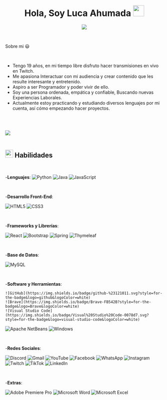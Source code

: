 
<h1 align="center"><b>Hola, Soy Luca Ahumada </b><img src="https://media.giphy.com/media/hvRJCLFzcasrR4ia7z/giphy.gif" width="35"></h1>

<p align="center">
  <a href="https://github.com/DenverCoder1/readme-typing-svg"><img src="https://readme-typing-svg.herokuapp.com?font=Time+New+Roman&color=cyan&size=25&center=true&vCenter=true&width=600&height=100&lines=Luca+Gastón+Ahumada++&hearts;++;Programador+Full-Stack+Jr,;Bachiller+en+Economía+y+Administración+de+Empresas,;Entusiasta+en+Trabajar+y+Aprender..<3"></a>
</p>


<br>

Sobre mi :smiley:

<br>

- Tengo 19 años, en mi tiempo libre disfruto hacer transmisiones en vivo en Twitch.
- Me apasiona Interactuar con mi audiencia y crear contenido que les resulte interesante y entretenido.
- Aspiro a ser Programador y poder vivir de ello.
- Soy una persona ordenada, empática y confiable, Buscando nuevas Experiencias Laborales.
- Actualmente estoy practicando y estudiando diversos lenguajes por mi cuenta, así cómo empezando hacer proyectos.

<br><br>

<img src="https://user-images.githubusercontent.com/73097560/115834477-dbab4500-a447-11eb-908a-139a6edaec5c.gif"><br><br>

## <img src="https://media2.giphy.com/media/QssGEmpkyEOhBCb7e1/giphy.gif?cid=ecf05e47a0n3gi1bfqntqmob8g9aid1oyj2wr3ds3mg700bl&rid=giphy.gif" width ="25"><b> Habilidades</b>

<br>

<p align="center">
  
  -**Lenguajes**:
  ![Python](https://img.shields.io/badge/Python-3776AB?style=for-the-badge&logo=python&logoColor=white)
  ![Java](https://img.shields.io/badge/Java-ED8B00?style=for-the-badge&logo=openjdk&logoColor=white)
  ![JavaScript](https://img.shields.io/badge/JavaScript-F7DF1E?style=for-the-badge&logo=javascript&logoColor=black)
  
  <br>
  
  -**Desarrollo Front-End**:
  
  ![HTML5](https://img.shields.io/badge/HTML5-E34F26?style=for-the-badge&logo=html5&logoColor=white)
  ![CSS3](https://img.shields.io/badge/CSS3-1572B6?style=for-the-badge&logo=css3&logoColor=white)
  
  <br>
  
  -**Frameworks y Librerías**:
  
  ![React](https://img.shields.io/badge/React-20232A?style=for-the-badge&logo=react&logoColor=61DAFB)
  ![Bootstrap](https://img.shields.io/badge/Bootstrap-563D7C?style=for-the-badge&logo=bootstrap&logoColor=white)
  ![Spring](https://img.shields.io/badge/Spring-6DB33F?style=for-the-badge&logo=spring&logoColor=white)
  ![Thymeleaf](![Thymeleaf](https://img.shields.io/badge/Thymeleaf-%23005C0F.svg?style=for-the-badge&logo=Thymeleaf&logoColor=white))
  
  <br>
  
  -**Base de Datos**:
  
  ![MySQL](https://img.shields.io/badge/MySQL-00000F?style=for-the-badge&logo=mysql&logoColor=white)
  
  <br>
  
  -**Software y Herramientas**:
  
    ![GitHub](https://img.shields.io/badge/github-%23121011.svg?style=for-the-badge&logo=github&logoColor=white)
    ![Brave](https://img.shields.io/badge/Brave-FB542B?style=for-the-badge&logo=Brave&logoColor=white)
    ![Visual Studio Code](https://img.shields.io/badge/Visual%20Studio%20Code-0078d7.svg?style=for-the-badge&logo=visual-studio-code&logoColor=white)
  ![Apache NetBeans](https://img.shields.io/badge/apache%20netbeans-1B6AC6?style=for-the-badge&logo=apache%20netbeans%20IDE&logoColor=white)
    ![Windows](https://img.shields.io/badge/Windows-0078D6?style=for-the-badge&logo=windows&logoColor=white)
  
  <br>
  
  -**Redes Sociales**:
  
  ![Discord](https://img.shields.io/badge/Discord-%235865F2.svg?style=for-the-badge&logo=discord&logoColor=white)
  ![Gmail](https://img.shields.io/badge/Gmail-D14836?style=for-the-badge&logo=gmail&logoColor=white)
  ![YouTube](https://img.shields.io/badge/YouTube-%23FF0000.svg?style=for-the-badge&logo=YouTube&logoColor=white)
  ![Facebook](https://img.shields.io/badge/Facebook-%231877F2.svg?style=for-the-badge&logo=Facebook&logoColor=white)
  ![WhatsApp](https://img.shields.io/badge/WhatsApp-25D366?style=for-the-badge&logo=whatsapp&logoColor=white)
  ![Instagram](https://img.shields.io/badge/Instagram-%23E4405F.svg?style=for-the-badge&logo=Instagram&logoColor=white)
  ![Twitch](https://img.shields.io/badge/Twitch-%239146FF.svg?style=for-the-badge&logo=Twitch&logoColor=white)
  ![TikTok](https://img.shields.io/badge/TikTok-%23000000.svg?style=for-the-badge&logo=TikTok&logoColor=white)
  ![LinkedIn](https://img.shields.io/badge/linkedin-%230077B5.svg?style=for-the-badge&logo=linkedin&logoColor=white)
  
  <br>
  
  -**Extras**:
  
  ![Adobe Premiere Pro](https://img.shields.io/badge/Adobe%20Premiere%20Pro-9999FF?style=for-the-badge&logo=Adobe%20Premiere%20Pro&logoColor=white)
  ![Microsoft Word](https://img.shields.io/badge/Microsoft_Word-2B579A?style=for-the-badge&logo=microsoft-word&logoColor=white)
  ![Microsoft Excel](https://img.shields.io/badge/Microsoft_Excel-217346?style=for-the-badge&logo=microsoft-excel&logoColor=white)
  
  </p>
